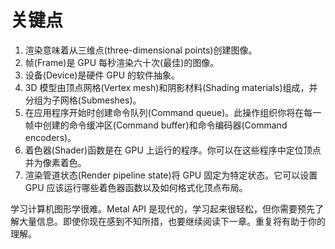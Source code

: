 # 关键点

1. 渲染意味着从三维点(three-dimensional points)创建图像。
2. 帧(Frame)是 GPU 每秒渲染六十次(最佳)的图像。
3. 设备(Device)是硬件 GPU 的软件抽象。
4. 3D 模型由顶点网格(Vertex mesh)和阴影材料(Shading materials)组成，并分组为子网格(Submeshes)。
5. 在应用程序开始时创建命令队列(Command queue)。此操作组织你将在每一帧中创建的命令缓冲区(Command buffer)和命令编码器(Command encoders)。
6. 着色器(Shader)函数是在 GPU 上运行的程序。你可以在这些程序中定位顶点并为像素着色。
7. 渲染管道状态(Render pipeline state)将 GPU 固定为特定状态。它可以设置 GPU 应该运行哪些着色器函数以及如何格式化顶点布局。

学习计算机图形学很难。Metal API 是现代的，学习起来很轻松，但你需要预先了解大量信息。即使你现在感到不知所措，也要继续阅读下一章。重复将有助于你的理解。
